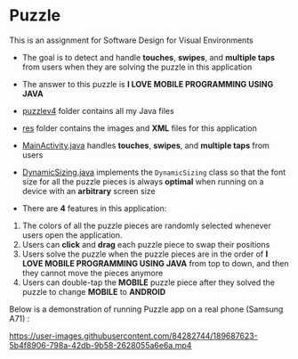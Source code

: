 # Puzzle

This is an assignment for Software Design for Visual Environments

* The goal is to detect and handle **touches**, **swipes**, and **multiple taps** from users when they are solving the puzzle in this application
* The answer to this puzzle is **I LOVE MOBILE PROGRAMMING USING JAVA**
* [puzzlev4](java/com/jblearning/puzzlev4) folder contains all my Java files
* [res](res) folder contains the images and **XML** files for this application
* [MainActivity.java](java/com/jblearning/puzzlev4/MainActivity.java) handles **touches**, **swipes**, and **multiple taps** from users
* [DynamicSizing.java](java/com/jblearning/puzzlev4/DynamicSizing.java) implements the `DynamicSizing` class so that the font size for all the puzzle pieces is always **optimal** when running on a device with an **arbitrary** screen size 

* There are **4** features in this application:

1. The colors of all the puzzle pieces are randomly selected whenever users open the application.
2. Users can **click** and **drag** each puzzle piece to swap their positions
3. Users solve the puzzle when the puzzle pieces are in the order of **I LOVE MOBILE PROGRAMMING USING JAVA** from top to down, and then they cannot move the pieces anymore
4. Users can double-tap the **MOBILE** puzzle piece after they solved the puzzle to change **MOBILE** to **ANDROID**

Below is a demonstration of running  Puzzle app on a real phone (Samsung A71) :



https://user-images.githubusercontent.com/84282744/189687623-5b4f8906-798a-42db-9b58-2628055a6e6a.mp4

